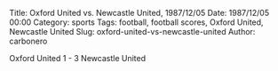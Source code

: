 Title: Oxford United vs. Newcastle United, 1987/12/05
Date: 1987/12/05 00:00
Category: sports
Tags: football, football scores, Oxford United, Newcastle United
Slug: oxford-united-vs-newcastle-united
Author: carbonero


Oxford United 1 - 3 Newcastle United
